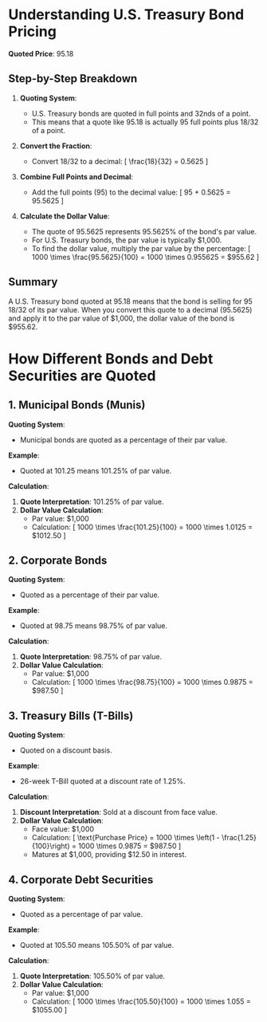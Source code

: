 # Understanding U.S. Treasury Bond Pricing

**Quoted Price**: 95.18

## Step-by-Step Breakdown

1. **Quoting System**:
   - U.S. Treasury bonds are quoted in full points and 32nds of a point.
   - This means that a quote like 95.18 is actually 95 full points plus 18/32 of a point.

2. **Convert the Fraction**:
   - Convert 18/32 to a decimal: 
     \[
     \frac{18}{32} = 0.5625
     \]

3. **Combine Full Points and Decimal**:
   - Add the full points (95) to the decimal value:
     \[
     95 + 0.5625 = 95.5625
     \]

4. **Calculate the Dollar Value**:
   - The quote of 95.5625 represents 95.5625% of the bond's par value.
   - For U.S. Treasury bonds, the par value is typically $1,000.
   - To find the dollar value, multiply the par value by the percentage:
     \[
     1000 \times \frac{95.5625}{100} = 1000 \times 0.955625 = \$955.62
     \]

## Summary

A U.S. Treasury bond quoted at 95.18 means that the bond is selling for 95 18/32 of its par value. When you convert this quote to a decimal (95.5625) and apply it to the par value of $1,000, the dollar value of the bond is $955.62.

# How Different Bonds and Debt Securities are Quoted

## 1. Municipal Bonds (Munis)

**Quoting System**: 
- Municipal bonds are quoted as a percentage of their par value.

**Example**:
- Quoted at 101.25 means 101.25% of par value.

**Calculation**:
1. **Quote Interpretation**: 101.25% of par value.
2. **Dollar Value Calculation**:
   - Par value: $1,000
   - Calculation: 
     \[
     1000 \times \frac{101.25}{100} = 1000 \times 1.0125 = \$1012.50
     \]

## 2. Corporate Bonds

**Quoting System**: 
- Quoted as a percentage of their par value.

**Example**:
- Quoted at 98.75 means 98.75% of par value.

**Calculation**:
1. **Quote Interpretation**: 98.75% of par value.
2. **Dollar Value Calculation**:
   - Par value: $1,000
   - Calculation: 
     \[
     1000 \times \frac{98.75}{100} = 1000 \times 0.9875 = \$987.50
     \]

## 3. Treasury Bills (T-Bills)

**Quoting System**: 
- Quoted on a discount basis.

**Example**:
- 26-week T-Bill quoted at a discount rate of 1.25%.

**Calculation**:
1. **Discount Interpretation**: Sold at a discount from face value.
2. **Dollar Value Calculation**:
   - Face value: $1,000
   - Calculation: 
     \[
     \text{Purchase Price} = 1000 \times \left(1 - \frac{1.25}{100}\right) = 1000 \times 0.9875 = \$987.50
     \]
   - Matures at $1,000, providing $12.50 in interest.

## 4. Corporate Debt Securities

**Quoting System**: 
- Quoted as a percentage of par value.

**Example**:
- Quoted at 105.50 means 105.50% of par value.

**Calculation**:
1. **Quote Interpretation**: 105.50% of par value.
2. **Dollar Value Calculation**:
   - Par value: $1,000
   - Calculation: 
     \[
     1000 \times \frac{105.50}{100} = 1000 \times 1.055 = \$1055.00
     \]
